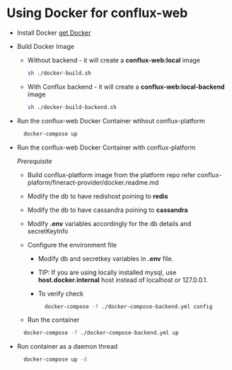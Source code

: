 # Using Docker for conflux-web

- Install Docker
  [get Docker](https://docs.docker.com/get-docker/)

- Build Docker Image
  - Without backend - it will create a **conflux-web:local** image

    ```bash
    sh ./docker-build.sh
    ```

  - With Conflux backend - it will create a **conflux-web:local-backend** image

    ```bash
    sh ./docker-build-backend.sh
    ```

- Run the conflux-web Docker Container wtihout conflux-platform
  
  ```bash
    docker-compose up
  ```

- Run the conflux-web Docker Container with conflux-platform

  *Prerequisite*
  - Build conflux-platform image from the platform repo refer conflux-plaform/fineract-provider/docker.readme.md
  - Modify the db  to have redishost poining to **redis**
  - Modify the db  to have cassandra poining to **cassandra**
  - Modify **.env** variables accordingly for the db details and secretKeyInfo
  - Configure the environment file
    - Modify db and secretkey variables in **.env** file.
    - TIP: If you are using locally installed mysql, use **host.docker.internal**  host instead of localhost or 127.0.0.1.
    - To verify check

      ```bash
        docker-compose -f ./docker-compose-backend.yml config
      ```

  - Run the container
  
  ```bash
    docker-compose -f ./docker-compose-backend.yml up
  ```

- Run container as a daemon thread

  ```bash
    docker-compose up -d
  ```
